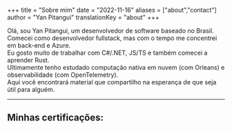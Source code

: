+++
title = "Sobre mim"
date = "2022-11-16"
aliases = ["about","contact"]
author = "Yan Pitangui"
translationKey = "about"
+++

Olá, sou Yan Pitangui, um desenvolvedor de software baseado no Brasil.
<br/>
Comecei como desenvolvedor fullstack, mas com o tempo me concentrei em back-end e Azure.
<br/>
Eu gosto muito de trabalhar com C#/.NET, JS/TS e também comecei a aprender Rust.
<br/>
Ultimamente tenho estudado computação nativa em nuvem (com Orleans) e observabilidade (com OpenTelemetry).
<br/>
Aqui você encontrará material que compartilho na esperança de que seja útil para alguém.


<hr/>

<h2> Minhas certificações: </h2>
<br/>
<br/>

<div data-iframe-width="350" data-iframe-height="270" data-share-badge-id="b37f8850-6310-47e6-a07c-ce5aef942bb8" data-share-badge-host="https://www.credly.com"></div><script type="text/javascript" async src="//cdn.credly.com/assets/utilities/embed.js"></script>
<div data-iframe-width="350" data-iframe-height="270" data-share-badge-id="39606c60-f569-454d-954f-97f40dbc6882" data-share-badge-host="https://www.credly.com"></div><script type="text/javascript" async src="//cdn.credly.com/assets/utilities/embed.js"></script>



